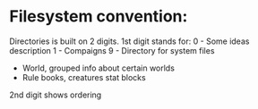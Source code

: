 # Filesystem convention:
Directories is built on 2 digits.
1st digit stands for:
0 - Some ideas description
1 - Compaigns 
9 - Directory for system files
- World, grouped info about certain worlds
- Rule books, creatures stat blocks

2nd digit shows ordering
